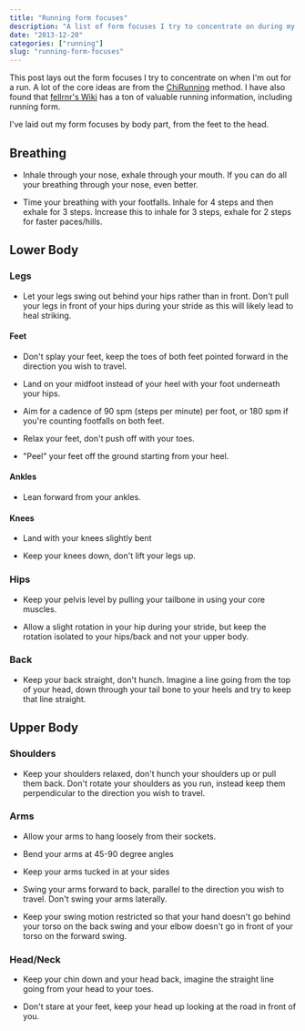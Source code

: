 ```yaml
---
title: "Running form focuses"
description: "A list of form focuses I try to concentrate on during my runs"
date: "2013-12-20"
categories: ["running"]
slug: "running-form-focuses"
---
```


This post lays out the form focuses I try to concentrate on when I'm
out for a run.  A lot of the core ideas are from the
[ChiRunning](http://www.chirunning.com/) method.  I have also found
that [fellrnr's Wiki](http://fellrnr.com/wiki/Main_Page) has a ton of
valuable running information, including running form.

I've laid out my form focuses by body part, from the feet to the head.

## Breathing

* Inhale through your nose, exhale through your mouth.  If you can do
  all your breathing through your nose, even better.

* Time your breathing with your footfalls.  Inhale for 4 steps and
  then exhale for 3 steps.  Increase this to inhale for 3 steps,
  exhale for 2 steps for faster paces/hills.

## Lower Body

### Legs

* Let your legs swing out behind your hips rather than in front.
  Don't pull your legs in front of your hips during your stride as
  this will likely lead to heal striking.

#### Feet

* Don't splay your feet, keep the toes of both feet pointed forward in
  the direction you wish to travel.

* Land on your midfoot instead of your heel with your foot underneath
  your hips.

* Aim for a cadence of 90 spm (steps per minute) per foot, or 180 spm
  if you're counting footfalls on both feet.

* Relax your feet, don't push off with your toes.

* "Peel" your feet off the ground starting from your heel.

#### Ankles

* Lean forward from your ankles.

#### Knees

* Land with your knees slightly bent

* Keep your knees down, don't lift your legs up.

### Hips

* Keep your pelvis level by pulling your tailbone in using your core
  muscles.

* Allow a slight rotation in your hip during your stride, but keep the
  rotation isolated to your hips/back and not your upper body.

### Back

* Keep your back straight, don't hunch.  Imagine a line going from the
  top of your head, down through your tail bone to your heels and try
  to keep that line straight.

## Upper Body

### Shoulders

* Keep your shoulders relaxed, don't hunch your shoulders up or pull
  them back.  Don't rotate your shoulders as you run, instead keep
  them perpendicular to the direction you wish to travel.

### Arms

* Allow your arms to hang loosely from their sockets.

* Bend your arms at 45-90 degree angles

* Keep your arms tucked in at your sides

* Swing your arms forward to back, parallel to the direction you wish
  to travel.  Don't swing your arms laterally.
  
* Keep your swing motion restricted so that your hand doesn't go
  behind your torso on the back swing and your elbow doesn't go in
  front of your torso on the forward swing.

### Head/Neck

* Keep your chin down and your head back, imagine the straight line
  going from your head to your toes.

* Don't stare at your feet, keep your head up looking at the road in
  front of you.
